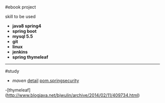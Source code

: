 #ebook project

skill  to be used
- **java8 spring4**
- **spring boot**
- **mysql 5.5**
- **git**
- **linux**
- **jenkins**
- **spring thymeleaf**

------------------------------------
#study

- *maven* [detail](http://www.tuicool.com/articles/j6jIVj)
 [pom.springsecurity](http://blog.csdn.net/yjboy1982/article/details/6675724)

-[thymeleaf] (http://www.blogjava.net/bjwulin/archive/2014/02/11/409734.html)
